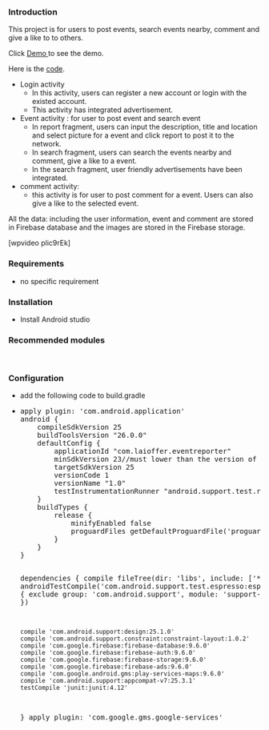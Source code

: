 <h3 id="introduction">Introduction</h3>
This project is for users to post events, search events nearby, comment and give a like to to others.

Click <a href="https://fanzhang4530com.files.wordpress.com/2017/09/welook.mp4">Demo </a>to see the demo.

Here is the <a href="https://github.com/Fan4530/WeLook">code</a>.
<ul>
	<li>Login activity
<ul>
	<li>In this activity, users can register a new account or login with the existed account.</li>
	<li>This activity has integrated advertisement.</li>
</ul>
</li>
	<li>Event activity : for user to post event and search event
<ul>
	<li>In report fragment, users can input the description, title and location and select picture for a event and click report to post it to the network.</li>
	<li>In search fragment, users can search the events nearby and comment, give a like to a event.</li>
	<li>In the search fragment, user friendly advertisements have been integrated.</li>
</ul>
</li>
	<li>comment activity:
<ul>
	<li>this activity is for user to post comment for a event. Users can also give a like to the selected event.</li>
</ul>
</li>
</ul>
All the data: including the user information, event and comment are stored in Firebase database and the images are stored in the Firebase storage.

[wpvideo plic9rEk]
<h3 id="requirements">Requirements</h3>
<ul>
	<li>no specific requirement</li>
</ul>
<h3 id="installation">Installation</h3>
<ul>
	<li>Install Android studio</li>
</ul>
<h3 id="modules">Recommended modules</h3>
 
<h3 id="configuration">Configuration</h3>
<ul>
	<li>add the following code to build.gradle</li>
	<li>
<pre>apply plugin: 'com.android.application'
android {
    compileSdkVersion 25
    buildToolsVersion "26.0.0"
    defaultConfig {
        applicationId "com.laioffer.eventreporter"
        minSdkVersion 23//must lower than the version of machine ?? what is machine
        targetSdkVersion 25
        versionCode 1
        versionName "1.0"
        testInstrumentationRunner "android.support.test.runner.AndroidJUnitRunner"
    }
    buildTypes {
        release {
            minifyEnabled false
            proguardFiles getDefaultProguardFile('proguard-android.txt'), 'proguard-rules.pro'
        }
    }
}

dependencies {
    compile fileTree(dir: 'libs', include: ['*.jar'])
    androidTestCompile('com.android.support.test.espresso:espresso-core:2.2.2', {
        exclude group: 'com.android.support', module: 'support-annotations'
    })



    compile 'com.android.support:design:25.1.0'
    compile 'com.android.support.constraint:constraint-layout:1.0.2'
    compile 'com.google.firebase:firebase-database:9.6.0'
    compile 'com.google.firebase:firebase-auth:9.6.0'
    compile 'com.google.firebase:firebase-storage:9.6.0'
    compile 'com.google.firebase:firebase-ads:9.6.0'
    compile 'com.google.android.gms:play-services-maps:9.6.0'
    compile 'com.android.support:appcompat-v7:25.3.1'
    testCompile 'junit:junit:4.12'
}
apply plugin: 'com.google.gms.google-services'

</pre>
</li>
</ul>
